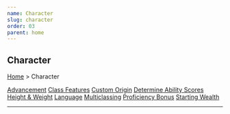 ```yaml
---
name: Character
slug: character
order: 03
parent: home
---
```

## Character
[Home](dm-operations-center) > Character

<div class="menu-container">
    <a href="advancement">Advancement</a>
    <a href="class-features">Class Features</a>
    <a href="custom-origin">Custom Origin</a>
    <a href="determine-ability-scores">Determine Ability Scores</a>
    <a href="height-and-weight">Height & Weight</a>
    <a href="language">Language</a>
    <a href="multiclassing">Multiclassing</a>
    <a href="proficiency-bonus">Proficiency Bonus</a>
    <a href="starting-wealth">Starting Wealth</a>
    <a href="."></a>
    <a href="."></a>
    <a href="."></a>
    <a href="."></a>
    <a href="."></a>
    <a href="."></a>
</div>
<hr/>